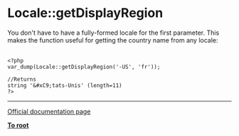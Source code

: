 # Locale::getDisplayRegion



You don&apos;t have to have a fully-formed locale for the first parameter. This makes the function useful for getting the country name from any locale:<br><br>

```
<?php
var_dump(Locale::getDisplayRegion('-US', 'fr'));

//Returns
string '&#xC9;tats-Unis' (length=11)
?>
```
  

---

[Official documentation page](https://www.php.net/manual/en/locale.getdisplayregion.php)

**[To root](/README.md)**